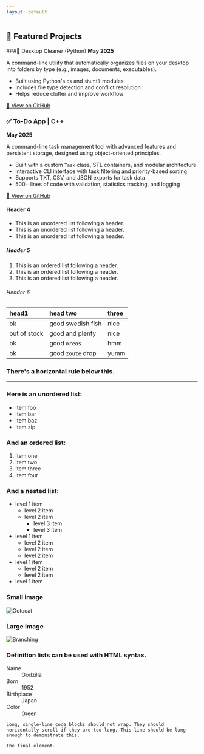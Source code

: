 ```yaml
---
layout: default
---
```

<!-- no manual header below -->

## 📁 Featured Projects

###🧹 Desktop Cleaner (Python)
**May 2025**

A command-line utility that automatically organizes files on your desktop into folders by type (e.g., images, documents, executables).

- Built using Python's `os` and `shutil` modules
- Includes file type detection and conflict resolution
- Helps reduce clutter and improve workflow

[🔗 View on GitHub](https://github.com/huynh7978/Desktop_Cleaner)

### ✅ To-Do App | C++  
**May 2025**

A command-line task management tool with advanced features and persistent storage, designed using object-oriented principles.

- Built with a custom `Task` class, STL containers, and modular architecture  
- Interactive CLI interface with task filtering and priority-based sorting  
- Supports TXT, CSV, and JSON exports for task data  
- 500+ lines of code with validation, statistics tracking, and logging  

[🔗 View on GitHub](https://github.com/huynh7978/TODO-App)

#### Header 4

*   This is an unordered list following a header.
*   This is an unordered list following a header.
*   This is an unordered list following a header.

##### Header 5

1.  This is an ordered list following a header.
2.  This is an ordered list following a header.
3.  This is an ordered list following a header.

###### Header 6

| head1        | head two          | three |
|:-------------|:------------------|:------|
| ok           | good swedish fish | nice  |
| out of stock | good and plenty   | nice  |
| ok           | good `oreos`      | hmm   |
| ok           | good `zoute` drop | yumm  |

### There's a horizontal rule below this.

* * *

### Here is an unordered list:

*   Item foo
*   Item bar
*   Item baz
*   Item zip

### And an ordered list:

1.  Item one
1.  Item two
1.  Item three
1.  Item four

### And a nested list:

- level 1 item
  - level 2 item
  - level 2 item
    - level 3 item
    - level 3 item
- level 1 item
  - level 2 item
  - level 2 item
  - level 2 item
- level 1 item
  - level 2 item
  - level 2 item
- level 1 item

### Small image

![Octocat](https://github.githubassets.com/images/icons/emoji/octocat.png)

### Large image

![Branching](https://guides.github.com/activities/hello-world/branching.png)


### Definition lists can be used with HTML syntax.

<dl>
<dt>Name</dt>
<dd>Godzilla</dd>
<dt>Born</dt>
<dd>1952</dd>
<dt>Birthplace</dt>
<dd>Japan</dd>
<dt>Color</dt>
<dd>Green</dd>
</dl>

```
Long, single-line code blocks should not wrap. They should horizontally scroll if they are too long. This line should be long enough to demonstrate this.
```

```
The final element.
```
